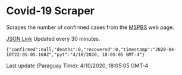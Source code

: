 # Covid-19 Scraper

Scrapes the number of confirmed cases from the [MSPBS](https://www.mspbs.gov.py/covid-19.php) web page.

[JSON Link](https://jmayalag.github.io/covid19-scrape/cases.json)
Updated every 30 minutes.
```
{"confirmed":null,"deaths":0,"recovered":0,"timestamp":"2020-04-10T22:05:05.168Z","pyt":"4/10/2020, 18:05:05 GMT-4"}
```
Last update (Paraguay Time): 4/10/2020, 18:05:05 GMT-4